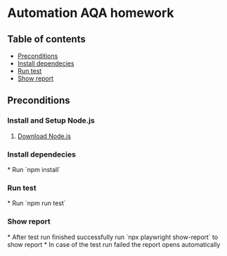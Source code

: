 # Automation AQA homework

## Table of contents
* [Preconditions](#preconditions)
* [Install dependecies](#install)
* [Run test](#test)
* [Show report](#report)

## Preconditions
### Install and Setup Node.js

1. <a href="https://nodejs.org/uk/download/">Download Node.js</a>

<h3 id="install">Install dependecies</h3>
* Run `npm install`

<h3 id="test">Run test</h3>
* Run `npm run test`

<h3 id="report">Show report</h3>
* After test run finished successfully run `npx playwright show-report` to show report
* In case of the test run failed the report opens automatically